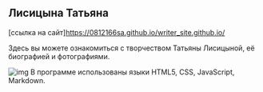## Лисицына Татьяна
[ссылка на сайт]https://0812166sa.github.io/writer_site.github.io/
   
Здесь вы можете ознакомиться с творчеством Татьяны Лисицыной, её биографией и фотографиями.
       
![img](writer.png "photo")
В программе использованы языки HTML5, CSS, JavaScript, Markdown.